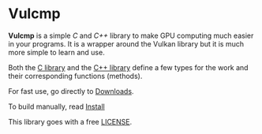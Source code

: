 # Vulcmp

**Vulcmp** is a simple *C* and *C++* library to make GPU computing
much easier in your programs. It is a wrapper around the Vulkan library
but it is much more simple to learn and use.

Both the [C library](https://doi6doi.github.io/vytools/C.html) and the [C++ library](https://doi6doi.github.io/vytools/Cpp.html) define a few
types for the work and their corresponding functions (methods).

For fast use, go directly to [Downloads](https://github.com/Doi6doi/vulcmp/releases).

To build manually, read [Install](https://doi6doi.github.io/vytools/Install.html)

This library goes with a free [LICENSE](https://github.com/Doi6doi/vulcmp/blob/main/LICENSE).
